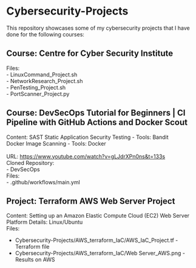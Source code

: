 # Cybersecurity-Projects
This repository showcases some of my cybersecurity projects that I have done for the following courses:

## Course: Centre for Cyber Security Institute
  Files:\
    - LinuxCommand_Project.sh\
    - NetworkResearch_Project.sh\
    - PenTesting_Project.sh\
    - PortScanner_Project.py
    
## Course: DevSecOps Tutorial for Beginners | **CI Pipeline with GitHub Actions** and Docker Scout
Content: 
SAST Static Application Security Testing - Tools: Bandit\
Docker Image Scanning - Tools: Docker\
\
URL: https://www.youtube.com/watch?v=gLJdrXPn0ns&t=133s \
  Cloned Repository: \
    - DevSecOps\
  Files: \
    - .github/workflows/main.yml

## Project: Terraform AWS Web Server Project
Content:
Setting up an Amazon Elastic Compute Cloud (EC2) Web Server\
Platform Details: Linux/Ubuntu\
Files: 
  - Cybersecurity-Projects/AWS_terraform_IaC/AWS_IaC_Project.tf - Terraform file
  - Cybersecurity-Projects/AWS_terraform_IaC/Web Server_AWS.png - Results on AWS

